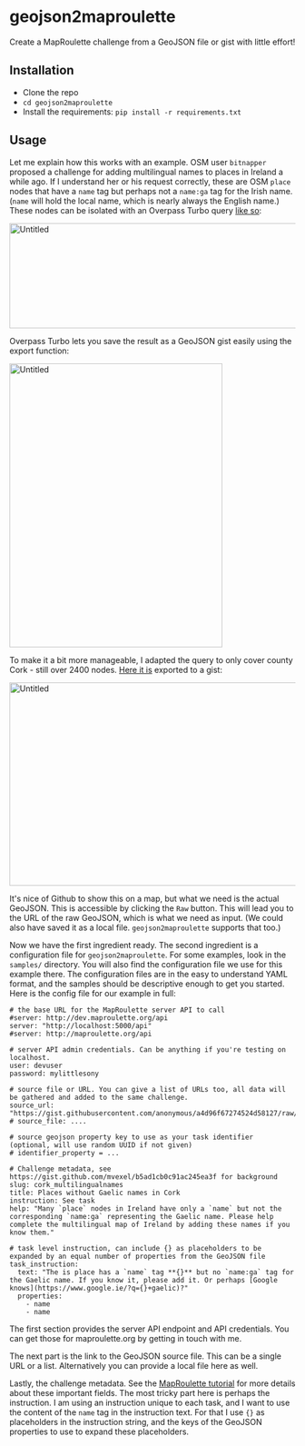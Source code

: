 # geojson2maproulette

Create a MapRoulette challenge from a GeoJSON file or gist with little effort!

## Installation

* Clone the repo
* `cd geojson2maproulette`
* Install the requirements: `pip install -r requirements.txt`

## Usage

Let me explain how this works with an example. OSM user `bitnapper` proposed a challenge for adding multilingual names to places in Ireland a while ago. If I understand her or his request correctly, these are OSM `place` nodes that have a `name` tag but perhaps not a `name:ga` tag for the Irish name. (`name` will hold the local name, which is nearly always the English name.) These nodes can be isolated with an Overpass Turbo query [like so](http://overpass-turbo.eu/s/eHY): 

<a data-flickr-embed="true"  href="https://www.flickr.com/photos/rhodes/25368276726/" title="Untitled"><img src="https://farm2.staticflickr.com/1560/25368276726_90a2b0417f_z.jpg" width="640" height="185" alt="Untitled"></a><script async src="//embedr.flickr.com/assets/client-code.js" charset="utf-8"></script>

Overpass Turbo lets you save the result as a GeoJSON gist easily using the export function:

<a data-flickr-embed="true"  href="https://www.flickr.com/photos/rhodes/24767901923/" title="Untitled"><img src="https://farm2.staticflickr.com/1551/24767901923_e40ca7e93f.jpg" width="375" height="500" alt="Untitled"></a><script async src="//embedr.flickr.com/assets/client-code.js" charset="utf-8"></script>

To make it a bit more manageable, I adapted the query to only cover county Cork - still over 2400 nodes. [Here it is](https://gist.github.com/anonymous/a4d96f67274524d58127) exported to a gist:

<a data-flickr-embed="true"  href="https://www.flickr.com/photos/rhodes/25368602216/" title="Untitled"><img src="https://farm2.staticflickr.com/1670/25368602216_9f81bb2947_z.jpg" width="640" height="358" alt="Untitled"></a><script async src="//embedr.flickr.com/assets/client-code.js" charset="utf-8"></script>

It's nice of Github to show this on a map, but what we need is the actual GeoJSON. This is accessible by clicking the `Raw` button. This will lead you to the URL of the raw GeoJSON, which is what we need as input. (We could also have saved it as a local file. `geojson2maproulette` supports that too.)

Now we have the first ingredient ready. The second ingredient is a configuration file for `geojson2maproulette`. For some examples, look in the `samples/` directory. You will also find the configuration file we use for this example there. The configuration files are in the easy to understand YAML format, and the samples should be descriptive enough to get you started. Here is the config file for our example in full:

```
# the base URL for the MapRoulette server API to call
#server: http://dev.maproulette.org/api
server: "http://localhost:5000/api"
#server: http://maproulette.org/api

# server API admin credentials. Can be anything if you're testing on localhost.
user: devuser
password: mylittlesony

# source file or URL. You can give a list of URLs too, all data will be gathered and added to the same challenge.
source_url: "https://gist.githubusercontent.com/anonymous/a4d96f67274524d58127/raw/4fc1a8cba29897e4c0d407e1a5269020607be896/overpass.geojson"
# source_file: ....

# source geojson property key to use as your task identifier (optional, will use random UUID if not given)
# identifier_property = ...

# Challenge metadata, see https://gist.github.com/mvexel/b5ad1cb0c91ac245ea3f for background
slug: cork_multilingualnames
title: Places without Gaelic names in Cork
instruction: See task
help: "Many `place` nodes in Ireland have only a `name` but not the corresponding `name:ga` representing the Gaelic name. Please help complete the multilingual map of Ireland by adding these names if you know them."

# task level instruction, can include {} as placeholders to be expanded by an equal number of properties from the GeoJSON file
task_instruction:
  text: "The is place has a `name` tag **{}** but no `name:ga` tag for the Gaelic name. If you know it, please add it. Or perhaps [Google knows](https://www.google.ie/?q={}+gaelic)?"
  properties:
    - name
    - name
```

The first section provides the server API endpoint and API credentials. You can get those for maproulette.org by getting in touch with me.

The next part is the link to the GeoJSON source file. This can be a single URL or a list. Alternatively you can provide a local file here as well.

Lastly, the challenge metadata. See the [MapRoulette tutorial](https://gist.github.com/mvexel/b5ad1cb0c91ac245ea3f) for more details about these important fields. The most tricky part here is perhaps the instruction. I am using an instruction unique to each task, and I want to use the content of the `name` tag in the instruction text. For that I use `{}` as placeholders in the instruction string, and the keys of the GeoJSON properties to use to expand these placeholders.

